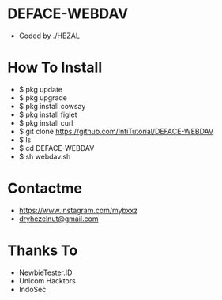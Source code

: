 # DEFACE-WEBDAV
- Coded by ./HEZAL

# How To Install
- $  pkg update
- $  pkg upgrade
- $  pkg install cowsay
- $  pkg install figlet
- $  pkg install curl
- $  git clone https://github.com/IntiTutorial/DEFACE-WEBDAV
- $  ls
- $  cd DEFACE-WEBDAV
- $  sh webdav.sh
 
 # Contactme
 - https://www.instagram.com/mybxxz
 - dryhezelnut@gmail.com
 

 # Thanks To
 - NewbieTester.ID
 - Unicom Hacktors
 - IndoSec
